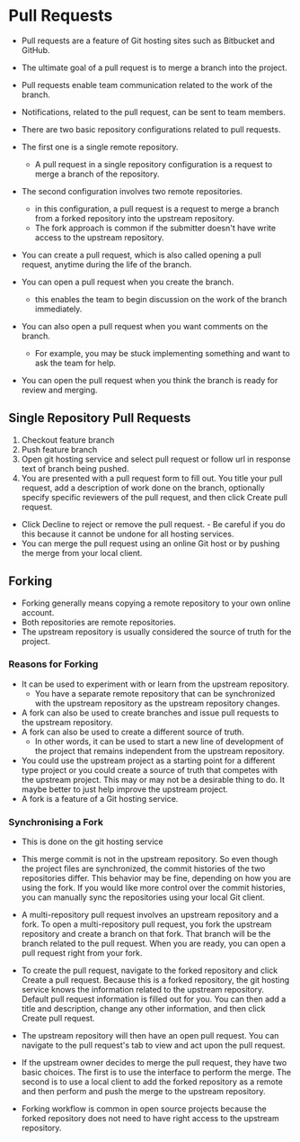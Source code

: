 # Pull Requests
* Pull requests are a feature of Git hosting sites such as Bitbucket and GitHub. 
* The ultimate goal of a pull request is to merge a branch into the project. 
* Pull requests enable team communication related to the work of the branch. 
* Notifications, related to the pull request, can be sent to team members. 

* There are two basic repository configurations related to pull requests.
* The first one is a single remote repository.
    - A pull request in a single repository configuration is a request to merge a branch of the repository. 
* The second configuration involves two remote repositories.
    - in this configuration, a pull request is a request to merge a branch from a forked repository into the upstream repository. 
    - The fork approach is common if the submitter doesn't have write access to the upstream repository. 
* You can create a pull request, which is also called opening a pull request, anytime during the life of the branch.   
* You can open a pull request when you create the branch.
    - this enables the team to begin discussion on the work of the branch immediately. 
* You can also open a pull request when you want comments on the branch. 
    - For example, you may be stuck implementing something and want to ask the team for help.   
* You can open the pull request when you think the branch is ready for review and merging.   

## Single Repository Pull Requests

1) Checkout feature branch
2) Push feature branch
3) Open git hosting service and select pull request or follow url in response text of branch being pushed. 
4) You are presented with a pull request form to fill out. You title your pull request, 
add a description of work done on the branch, optionally specify specific reviewers of the pull request, 
and then click Create pull request. 

* Click Decline to reject or remove the pull request. 
        - Be careful if you do this because it cannot be undone for all hosting services.
* You can merge the pull request using an online Git host or by pushing the merge from your local client. 

## Forking

* Forking generally means copying a remote repository to your own online account. 
* Both repositories are remote repositories. 
* The upstream repository is usually considered the source of truth for the project. 

### Reasons for Forking

* It can be used to experiment with or learn from the upstream repository. 
    - You have a separate remote repository that can be synchronized with the upstream repository as the upstream repository changes. 
* A fork can also be used to create branches and issue pull requests to the upstream repository. 
* A fork can also be used to create a different source of truth. 
    - In other words, it can be used to start a new line of development of the project that remains independent from the upstream repository. 
*  You could use the upstream project as a starting point for a different type project or you could create a source of truth that competes with the upstream project. This may or may not be a desirable thing to do. It maybe better to just help improve the upstream project. 
* A fork is a feature of a Git hosting service.

### Synchronising a Fork

* This is done on the git hosting service 
*  This merge commit is not in the upstream repository. So even though the project files are synchronized, the commit histories of the two repositories differ. This behavior may be fine, depending on how you are using the fork. If you would like more control over the commit histories, you can manually sync the repositories using your local Git client. 

* A multi-repository pull request involves an upstream repository and a fork. To open a multi-repository pull request, you fork the upstream repository and create a branch on that fork. That branch will be the branch related to the pull request. When you are ready, you can open a pull request right from your fork. 

* To create the pull request, navigate to the forked repository and click Create a pull request. Because this is a forked repository, the git hosting service knows the information related to the upstream repository. Default pull request information is filled out for you. You can then add a title and description, change any other information, and then click Create pull request. 

* The upstream repository will then have an open pull request. You can navigate to the pull request's tab to view and act upon the pull request. 

* If the upstream owner decides to merge the pull request, they have two basic choices. The first is to use the interface to perform the merge. The second is to use a local client to add the forked repository as a remote and then perform and push the merge to the upstream repository. 

* Forking workflow is common in open source projects because the forked repository does not need to have right access to the upstream repository. 
